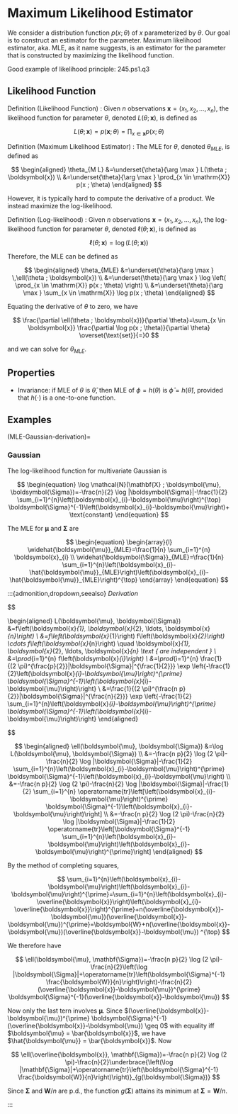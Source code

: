 # Maximum Likelihood Estimator

We consider a distribution function $p(x; \theta)$ of $x$ parameterized by $\theta$. Our goal is to construct an estimator for the parameter. Maximum likelihood estimator, aka. MLE, as it name suggests, is an estimator for the parameter that is constructed by maximizing the likelihood function.


Good example of likelihood principle: 245.ps1.q3

## Likelihood Function

Definition (Likelihood Function)
: Given $n$ observations $\boldsymbol{x} = (x_1, x_2, \ldots, x_n)$, the likelihood function for parameter $\theta$, denoted $L(\theta ; \boldsymbol{x})$, is defined as

  $$
  L(\theta ; \boldsymbol{x})=p(\boldsymbol{x} ; \theta)=\prod_{x \in \boldsymbol{x}} p(x ; \theta)
  $$

Definition (Maximum Likelihood Estimator)
: The MLE for $\theta$, denoted $\theta _ {MLE}$, is defined as

  $$
  \begin{aligned}
  \theta_{M L} &=\underset{\theta}{\arg \max } L(\theta ; \boldsymbol{x}) \\
  &=\underset{\theta}{\arg \max } \prod_{x \in \mathrm{X}} p(x ; \theta)
  \end{aligned}
  $$


However, it is typically hard to compute the derivative of a product. We instead maximize the log-likelihood.

Definition (Log-likelihood)
: Given $n$ observations $\boldsymbol{x} = (x_1, x_2, \ldots, x_n)$, the log-likelihood function for parameter $\theta$, denoted $\ell(\theta ; \boldsymbol{x})$, is defined as

  $$
  \ell(\theta ; \boldsymbol{x})=\log \left( L(\theta ; \boldsymbol{x}) \right)
  $$

Therefore, the MLE can be defined as

$$
\begin{aligned}
\theta_{MLE} &=\underset{\theta}{\arg \max } \,\ell(\theta ; \boldsymbol{x}) \\
&=\underset{\theta}{\arg \max } \log \left( \prod_{x \in \mathrm{X}} p(x ; \theta) \right)
 \\
&=\underset{\theta}{\arg \max } \sum_{x \in \mathrm{X}} \log p(x ; \theta)
\end{aligned}
$$

Equating the derivative of $\theta$ to zero, we have

$$
\frac{\partial \ell(\theta ; \boldsymbol{x})}{\partial \theta}=\sum_{x \in \boldsymbol{x}} \frac{\partial \log p(x ; \theta)}{\partial \theta} \overset{\text{set}}{=}0
$$

and we can solve for $\theta_{MLE}$.

## Properties

- Invariance: if MLE of $\theta$ is $\hat{\theta}$, then MLE of $\phi=h(\theta)$ is $\hat{\phi} = h(\hat{\theta})$, provided that $h(\cdot)$ is a one-to-one function.

## Examples

(MLE-Gaussian-derivation)=
### Gaussian

The log-likelihood function for multivariate Gaussian is


$$
\begin{equation}
\log \mathcal{N}(\mathbf{X} ; \boldsymbol{\mu}, \boldsymbol{\Sigma})=-\frac{n}{2} \log |\boldsymbol{\Sigma}|-\frac{1}{2} \sum_{i=1}^{n}\left(\boldsymbol{x}_{i}-\boldsymbol{\mu}\right)^{\top} \boldsymbol{\Sigma}^{-1}\left(\boldsymbol{x}_{i}-\boldsymbol{\mu}\right)+ \text{constant}
\end{equation}
$$

The MLE for $\boldsymbol{\mu}$ and $\boldsymbol{\Sigma}$ are


$$
\begin{equation}
\begin{array}{l}
\widehat{\boldsymbol{\mu}}_{MLE}=\frac{1}{n} \sum_{i=1}^{n} \boldsymbol{x}_{i} \\
\widehat{\boldsymbol{\Sigma}}_{MLE}=\frac{1}{n} \sum_{i=1}^{n}\left(\boldsymbol{x}_{i}-\hat{\boldsymbol{\mu}}_{MLE}\right)\left(\boldsymbol{x}_{i}-\hat{\boldsymbol{\mu}}_{MLE}\right)^{\top}
\end{array}
\end{equation}
$$


:::{admonition,dropdown,seealso} *Derivation*

$$

\begin{aligned}
L(\boldsymbol{\mu}, \boldsymbol{\Sigma}) &=f\left(\boldsymbol{x}_{1}, \boldsymbol{x}_{2}, \ldots, \boldsymbol{x}_{n}\right) \\
&=f\left(\boldsymbol{x}_{1}\right) f\left(\boldsymbol{x}_{2}\right) \cdots f\left(\boldsymbol{x}_{n}\right) \quad \boldsymbol{x}_{1}, \boldsymbol{x}_{2}, \ldots, \boldsymbol{x}_{n} \text { are independent } \\
&=\prod_{i=1}^{n} f\left(\boldsymbol{x}_{i}\right) \\
&=\prod_{i=1}^{n} \frac{1}{(2 \pi)^{\frac{p}{2}}|\boldsymbol{\Sigma}|^{\frac{1}{2}}} \exp \left\{-\frac{1}{2}\left(\boldsymbol{x}_{i}-\boldsymbol{\mu}\right)^{\prime} \boldsymbol{\Sigma}^{-1}\left(\boldsymbol{x}_{i}-\boldsymbol{\mu}\right)\right\} \\
&=\frac{1}{(2 \pi)^{\frac{n p}{2}}|\boldsymbol{\Sigma}|^{\frac{n}{2}}} \exp \left\{-\frac{1}{2} \sum_{i=1}^{n}\left(\boldsymbol{x}_{i}-\boldsymbol{\mu}\right)^{\prime} \boldsymbol{\Sigma}^{-1}\left(\boldsymbol{x}_{i}-\boldsymbol{\mu}\right)\right\}
\end{aligned}

$$

$$
\begin{aligned}
\ell(\boldsymbol{\mu}, \boldsymbol{\Sigma}) &=\log L(\boldsymbol{\mu}, \boldsymbol{\Sigma}) \\
&=-\frac{n p}{2} \log (2 \pi)-\frac{n}{2} \log |\boldsymbol{\Sigma}|-\frac{1}{2} \sum_{i=1}^{n}\left(\boldsymbol{x}_{i}-\boldsymbol{\mu}\right)^{\prime} \boldsymbol{\Sigma}^{-1}\left(\boldsymbol{x}_{i}-\boldsymbol{\mu}\right) \\
&=-\frac{n p}{2} \log (2 \pi)-\frac{n}{2} \log |\boldsymbol{\Sigma}|-\frac{1}{2} \sum_{i=1}^{n} \operatorname{tr}\left[\left(\boldsymbol{x}_{i}-\boldsymbol{\mu}\right)^{\prime} \boldsymbol{\Sigma}^{-1}\left(\boldsymbol{x}_{i}-\boldsymbol{\mu}\right)\right] \\
&=-\frac{n p}{2} \log (2 \pi)-\frac{n}{2} \log |\boldsymbol{\Sigma}|-\frac{1}{2} \operatorname{tr}\left[\boldsymbol{\Sigma}^{-1} \sum_{i=1}^{n}\left(\boldsymbol{x}_{i}-\boldsymbol{\mu}\right)\left(\boldsymbol{x}_{i}-\boldsymbol{\mu}\right)^{\prime}\right]
\end{aligned}
$$

By the method of completing squares,

$$
\sum_{i=1}^{n}\left(\boldsymbol{x}_{i}-\boldsymbol{\mu}\right)\left(\boldsymbol{x}_{i}-\boldsymbol{\mu}\right)^{\prime}=\sum_{i=1}^{n}\left(\boldsymbol{x}_{i}-\overline{\boldsymbol{x}}\right)\left(\boldsymbol{x}_{i}-\overline{\boldsymbol{x}}\right)^{\prime}+n(\overline{\boldsymbol{x}}-\boldsymbol{\mu})(\overline{\boldsymbol{x}}-\boldsymbol{\mu})^{\prime}=\boldsymbol{W}+n(\overline{\boldsymbol{x}}-\boldsymbol{\mu})(\overline{\boldsymbol{x}}-\boldsymbol{\mu}) ^{\top}
$$

We therefore have

$$
\ell(\boldsymbol{\mu}, \mathbf{\Sigma})=-\frac{n p}{2} \log (2 \pi)-\frac{n}{2}\left(\log |\boldsymbol{\Sigma}|+\operatorname{tr}\left(\boldsymbol{\Sigma}^{-1} \frac{\boldsymbol{W}}{n}\right)\right)-\frac{n}{2}(\overline{\boldsymbol{x}}-\boldsymbol{\mu})^{\prime} \boldsymbol{\Sigma}^{-1}(\overline{\boldsymbol{x}}-\boldsymbol{\mu})
$$

Now only the last tern involves $\boldsymbol{\mu}$. Since $(\overline{\boldsymbol{x}}-\boldsymbol{\mu})^{\prime} \boldsymbol{\Sigma}^{-1}(\overline{\boldsymbol{x}}-\boldsymbol{\mu}) \geq 0$ with equality iff $\boldsymbol{\mu} = \bar{\boldsymbol{x}}$, we have $\hat{\boldsymbol{\mu}} = \bar{\boldsymbol{x}}$. Now

$$
\ell(\overline{\boldsymbol{x}}, \mathbf{\Sigma})=-\frac{n p}{2} \log (2 \pi)-\frac{n}{2}\underbrace{\left(\log |\mathbf{\Sigma}|+\operatorname{tr}\left(\boldsymbol{\Sigma}^{-1} \frac{\boldsymbol{W}}{n}\right)\right)}_{g(\boldsymbol{\Sigma})}
$$

Since $\boldsymbol{\Sigma}$ and $\boldsymbol{W} /n$ are p.d., the function $g(\boldsymbol{\Sigma})$ attains its minimum at $\boldsymbol{\Sigma} = \boldsymbol{W} /n$.

:::
